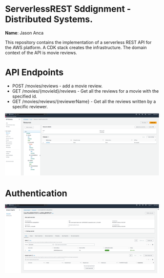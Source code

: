 # ServerlessREST Sddignment - Distributed Systems.
**Name**: Jason Anca

This repository contains the implementation of a serverless REST API for the AWS platform. A CDK stack creates the infrastructure. The domain context of the API is movie reviews.

# API Endpoints

- POST /movies/reviews - add a movie review.
- GET /movies/{movieId}/reviews - Get all the reviews for a movie with the specified id.
- GET /movies/reviews/{reviewerName} - Get all the reviews written by a specific reviewer.

![Alt text](image.png)

# Authentication
![Alt text](image-1.png)